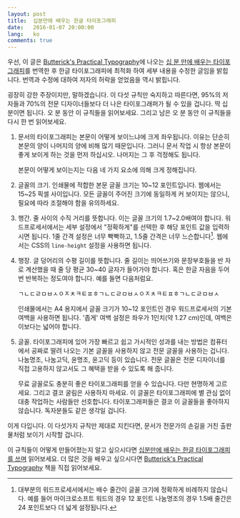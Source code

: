 ```yaml
---
layout: post
title:  십분만에 배우는 한글 타이포그래피
date:   2016-01-07 20:00:00
lang:   ko
comments: true
---
```


우선, 이 글은 [Butterick's Practical Typography][1]에 나오는 [십 분 만에 배우는 타이포그래피][2]를 번역한 후 한글 타이포그래피에 최적화 하여 세부 내용을 수정한 글임을 밝힙니다. 번역과 수정에 대하여 저자의 허락을 얻었음을 역시 밝힙니다.

굉장히 강한 주장이지만, 말하겠습니다. 이 다섯 규칙만 숙지하고 따른다면, 95%의 저자들과 70%의 전문 디자이너들보다 더 나은 타이포그래퍼가 될 수 있을 겁니다. 딱 십 분이면 됩니다. 오 분 동안 이 규칙들을 읽어보세요. 그리고 남은 오 분 동안 이 규칙들을 다시 한 번 읽어보세요.

1.  문서의 타이포그래피는 본문이 어떻게 보이느냐에 크게 좌우됩니다. 이유는 단순히 본문의 양이 나머지의 양에 비해 많기 때문입니다. 그러니 문서 작업 시 항상 본문이 좋게 보이게 하는 것을 먼저 하십시오. 나머지는 그 후 걱정해도 됩니다.

    본문이 어떻게 보이는지는 다음 네 가지 요소에 의해 크게 정해집니다.

2.  글꼴의 크기. 인쇄물에 적합한 본문 글꼴 크기는 10~12 포인트입니다. 웹에서는 15~25 픽셀 사이입니다. 모든 글꼴이 주어진 크기에 동일하게 커 보이지는 않으니, 필요에 따라 조절해야 함을 유의하세요.

3.  행간. 줄 사이의 수직 거리를 뜻합니다. 이는 글꼴 크기의 1.7~2.0배여야 합니다. 워드프로세서에서는 세부 설정에서 "정확하게"를 선택한 후 해당 포인트 값을 입력하시면 됩니다. 1줄 간격 설정은 너무 빡빡하고, 1.5줄 간격은 너무 느슨합니다[^1]. 웹에서는 CSS의 `line-height` 설정을 사용하면 됩니다.

4.  행장. 글 덩어리의 수평 길이를 뜻합니다. 줄 길이는 띄어쓰기와 문장부호들을 반 자로 계산했을 때 줄 당 평균 30~40 글자가 들어가야 합니다. 혹은 한글 자음을 두어번 반복하는 정도여야 합니다. 예를 들면 다음처럼요.

    ㄱㄴㄷㄹㅁㅂㅅㅇㅈㅊㅋㅌㅍㅎㄱㄴㄷㄹㅁㅂㅅㅇㅈㅊㅋㅌㅍㅎㄱㄴㄷㄹㅁㅂㅅ

    인쇄물에서는 A4 용지에서 글꼴 크기가 10~12 포인트인 경우 워드프로세서의 기본 여백을 사용하면 됩니다. '좁게' 여백 설정은 좌우가 1인치(약 1.27 cm)인데, 여백은 이보다는 넓어야 합니다.

5.  글꼴. 타이포그래피에 있어 가장 빠르고 쉽고 가시적인 성과를 내는 방법은 컴퓨터에서 공짜로 딸려 나오는 기본 글꼴을 사용하지 않고 전문 글꼴을 사용하는 겁니다. 나눔명조, 나눔고딕, 윤명조, 윤고딕 등이 있습니다. 전문 글꼴은 전문 디자이너를 직접 고용하지 않고서도 그 혜택을 받을 수 있도록 해 줍니다.

    무료 글꼴로도 충분히 좋은 타이포그래피를 얻을 수 있습니다. 다만 현명하게 고르세요. 그리고 결코 굴림은 사용하지 마세요. 이 글꼴은 타이포그래피에 별 관심 없이 대충 작업하는 사람들만 선호합니다. 타이포그래퍼들은 결코 이 글꼴들을 좋아하지 않습니다. 독자분들도 같은 생각일 겁니다.

이게 다입니다. 이 다섯가지 규칙만 제대로 지킨다면, 문서가 전문가의 손길을 거친 출판물처럼 보이기 시작할 겁니다.

이 규칙들이 어떻게 만들어졌는지 알고 싶으시다면 [십분만에 배우는 한글 타이포그래피를 쓰며][8] 읽어보세요. 더 많은 것을 배우고 싶으시다면 [Butterick's Practical Typography][1] 책을 직접 읽어보세요.

[^1]: 대부분의 워드프로세서에서는 배수 줄간이 글꼴 크기에 정확하게 비례하지 않습니다. 예를 들어 마이크로소프트 워드의 경우 12 포인트 나눔명조의 경우 1.5배 줄간은 24 포인트보다 더 넓게 설정됩니다.

[1]: http://practicaltypography.com
[2]: http://practicaltypography.com/typography-in-ten-minutes.html
[3]: http://practicaltypography.com/font-recommendations.html
[4]: http://practicaltypography.com/summary-of-key-rules.html
[5]: http://practicaltypography.com/foreword.html
[6]: http://practicaltypography.com/equity.html
[7]: http://practicaltypography.com/concourse.html
[8]: /2016/01/07/writing-hangul-typography-in-ten-minutes.html
